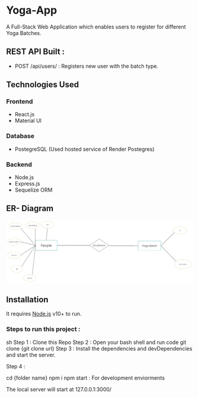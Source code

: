 # Yoga-App

A Full-Stack Web Application which enables users to register for different Yoga Batches.

## REST API Built : 

- POST /api/users/ : Registers new user with the batch type. 

## Technologies Used

### Frontend

- React.js
- Material UI

### Database

- PostegreSQL (Used hosted service of Render Postegres)

### Backend

- Node.js
- Express.js
- Sequelize ORM


## ER- Diagram 

![ER-Diagram](screenshots/er.jpeg)

## Installation

It requires [Node.js](https://nodejs.org/) v10+ to run.

### Steps to run this project : 

sh
Step 1 : Clone this Repo 
Step 2 : Open your bash shell and run code git clone {git clone url}
Step 3 : Install the dependencies and devDependencies and start the server.

Step 4 : 

cd {folder name}
npm i
npm start : For development enviorments

The local server will start at 127.0.0.1:3000/

